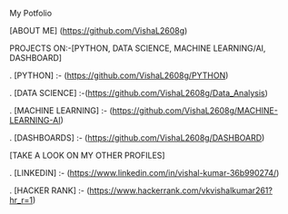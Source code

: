 My Potfolio

[ABOUT ME] (https://github.com/VishaL2608g)


PROJECTS ON:-[PYTHON, DATA SCIENCE, MACHINE LEARNING/AI, DASHBOARD]

. [PYTHON] :- (https://github.com/VishaL2608g/PYTHON)

. [DATA SCIENCE] :-(https://github.com/VishaL2608g/Data_Analysis)

. [MACHINE LEARNING] :- (https://github.com/VishaL2608g/MACHINE-LEARNING-AI)

. [DASHBOARDS] :- (https://github.com/VishaL2608g/DASHBOARD)


[TAKE A LOOK ON MY OTHER PROFILES]

. [LINKEDIN] :- (https://www.linkedin.com/in/vishal-kumar-36b990274/)

. [HACKER RANK] :- (https://www.hackerrank.com/vkvishalkumar261?hr_r=1)
